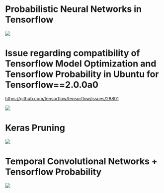 # Probabilistic Neural Networks in Tensorflow

<img src=https://github.com/RubensZimbres/Repo-2019/blob/master/Tensorflow/pics/prob001.JPG>

# Issue regarding compatibility of Tensorflow Model Optimization and Tensorflow Probability in Ubuntu for Tensorflow==2.0.0a0  

https://github.com/tensorflow/tensorflow/issues/28801

<img src=https://github.com/RubensZimbres/Repo-2019/blob/master/Tensorflow/pics/TF_issue_0.png>  

# Keras Pruning  

<img src=https://github.com/RubensZimbres/Repo-2019/blob/master/Tensorflow/pics/keras_pruning_0.png>  

# Temporal Convolutional Networks + Tensorflow Probability  

<img src=https://github.com/RubensZimbres/Repo-2019/blob/master/Tensorflow/pics/TCN_Prob_2_Classes.PNG>
